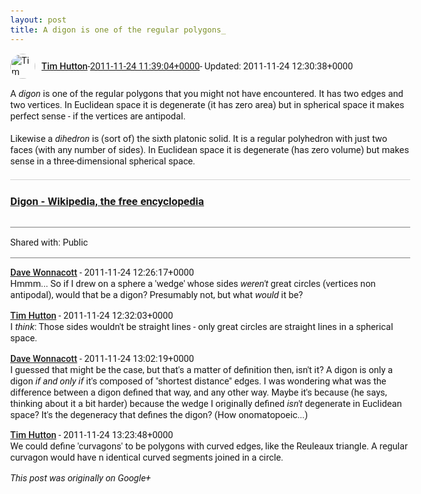 ```yaml
---
layout: post
title: A digon is one of the regular polygons_
---
```


<html><head><meta charset="utf-8"><title>A &lt;i&gt;digon&lt;/i&gt; is one of the regular polygons that you might not have encount...</title><style>body {font: 11pt Roboto, Arial, sans-serif; max-width: 640px; margin: 24px;}.author-photo {border-radius: 50%; margin-right: 10px; width: 40px;}.author {font-weight: 500;}.main-content {margin: 15px 0 15px;}.post-title {font-weight: bold;}.location {display: block; margin-top: 15px;}.location img {float: left; margin-right: 5px; width: 20px;}.media-link {display: inline-block; max-width: 100%; vertical-align: top;}.media-link p {margin-top: 5px; max-height: 4em; overflow: scroll;}.media {max-height: 100vh; max-width: 100%;}.video-placeholder {background: black; display: flex; height: 300px; max-width: 100%; width: 640px;}.play-icon {border-bottom: 30px solid transparent; border-left: 50px solid white; border-top: 30px solid transparent; color: white; margin: auto;}.album {max-height: 800px; overflow: scroll; width: calc(100vw - 48px);}.album .media-link {margin-right: 5px; max-width: 250px;}.album .media {max-height: 250px;}.link-embed {border-top: 1px solid lightgrey; display: block; margin-top: 20px;}.link-embed img {max-width: 100%;}.inline-link-embed {display: block;}.inline-link-embed img {vertical-align: middle;}.link-title {display: inline-block; font-size: medium; font-weight: 300; padding-left: 1em;}.reshare-attribution {display: block; font-weight: bold; margin-bottom: 10px;}.poll-image {margin-bottom: 5px; max-height: 300px; max-width: 500px;}.poll-choice {align-items: center; display: flex; margin-bottom: 5px; max-width: 500px;}.poll-choice-percentage {background-color: lightblue; height: 100%; left: 0; position: absolute; z-index: -1;}.poll-choice-selected {margin-right: 5px;}.poll-choice-results {border: 1px solid lightgray; border-radius: 5px; display: flex; line-height: 40px; overflow: hidden; padding: 0 8px; position: relative;}.poll-choice-results, .poll-choice-description {flex-grow: 1; margin-right: 10px;}.poll-choice-image {width: 100%;}.poll-choice-image, .poll-choice-image img {max-height: 40px; max-width: 100px;}.poll-choice-votes {max-height: 100px; overflow: auto;}.plus-entity-embed {color: black; display: block; text-decoration: none;}.plus-entity-embed-cover-photo {max-height: 300px; max-width: 100%;}.plus-entity-embed-info {padding: 0 1em 1em;}.plus-entity-embed-info h2 {font-weight: 500; margin: 10px 0;}.plus-entity-embed-info p {font-size: small; margin: 0;}.collection-owner-avatar {border-radius: 50%; border: 2px solid white; height: 40px; margin-top: -22px;}.visibility {padding: 1em 0; border-top: 1px solid grey;}.post-activity {padding: 1em 0; border-top: 1px solid grey;}.comments {border-top: 1px solid gray; padding-top: 1em;}.comment + .comment {margin-top: 1em;}.comment .media-link, .comment .inline-link-embed {margin-top: 5px;}</style></head><body><div style="margin-bottom:1em;"><div style="display:flex; align-items:center"><img class="author-photo" src="https://lh4.googleusercontent.com/-epo4ZZKNqEw/AAAAAAAAAAI/AAAAAAAAVSU/qu3LpcHEnoQ/s64-c/photo.jpg" alt="Tim Hutton"><a href="https://plus.google.com/+TimHutton" target="_blank" class="author">Tim Hutton</a> - <a target="_blank" href="https://plus.google.com/+TimHutton/posts/YzSNzrkMFU9">2011-11-24 11:39:04+0000</a><span> - Updated: 2011-11-24 12:30:38+0000</span></div><div class="main-content">A <i>digon</i> is one of the regular polygons that you might not have encountered. It has two edges and two vertices. In Euclidean space it is degenerate (it has zero area) but in spherical space it makes perfect sense - if the vertices are antipodal.<br><br>Likewise a <i>dihedron</i> is (sort of) the sixth platonic solid. It is a regular polyhedron with just two faces (with any number of sides). In Euclidean space it is degenerate (has zero volume) but makes sense in a three-dimensional spherical space.</div><a href="https://en.wikipedia.org/wiki/Digon" target="_blank" class="link-embed"><h3>Digon - Wikipedia, the free encyclopedia</h3><img src="https://upload.wikimedia.org/wikipedia/commons/thumb/9/96/Complete_graph_K2.svg/220px-Complete_graph_K2.svg.png" alt=""></a></div><div class="visibility">Shared with: Public</div><div class="comments"><div class="comment"><a target="_blank" href="https://plus.google.com/+DaveWonnacott" class="author">Dave Wonnacott</a><span class="time"> - 2011-11-24 12:26:17+0000</span><div class="comment-content">Hmmm... So if I drew on a sphere a &#39;wedge&#39; whose sides <i>weren&#39;t</i> great circles (vertices non antipodal), would that be a digon? Presumably not, but what <i>would</i> it be?</div></div><div class="comment"><a target="_blank" href="https://plus.google.com/+TimHutton" class="author">Tim Hutton</a><span class="time"> - 2011-11-24 12:32:03+0000</span><div class="comment-content">I <i>think</i>: Those sides wouldn&#39;t be straight lines - only great circles are straight lines in a spherical space.</div></div><div class="comment"><a target="_blank" href="https://plus.google.com/+DaveWonnacott" class="author">Dave Wonnacott</a><span class="time"> - 2011-11-24 13:02:19+0000</span><div class="comment-content">I guessed that might be the case, but that&#39;s a matter of definition then, isn&#39;t it? A digon is only a digon <i>if and only if</i> it&#39;s composed of &quot;shortest distance&quot; edges. I was wondering what was the difference between a digon defined that way, and any other way. Maybe it&#39;s because (he says, thinking about it a bit harder) because the wedge I originally defined <i>isn&#39;t</i> degenerate in Euclidean space? It&#39;s the degeneracy that defines the digon? (How onomatopoeic...)</div></div><div class="comment"><a target="_blank" href="https://plus.google.com/+TimHutton" class="author">Tim Hutton</a><span class="time"> - 2011-11-24 13:23:48+0000</span><div class="comment-content">We could define &#39;curvagons&#39; to be polygons with curved edges, like the Reuleaux triangle. A regular curvagon would have n identical curved segments joined in a circle.</div></div></div></body></html>

<i>This post was originally on Google+</i>